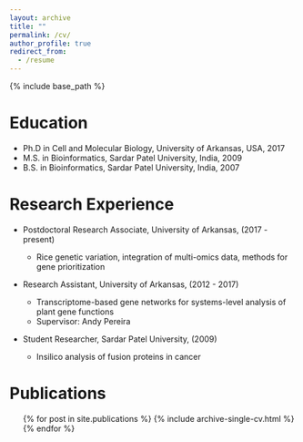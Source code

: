 ```yaml
---
layout: archive
title: ""
permalink: /cv/
author_profile: true
redirect_from:
  - /resume
---
```


{% include base_path %}



Education
======
* Ph.D in Cell and Molecular Biology, University of Arkansas, USA, 2017 
* M.S. in Bioinformatics, Sardar Patel University, India, 2009
* B.S. in Bioinformatics, Sardar Patel University, India, 2007


Research Experience 
======
* Postdoctoral Research Associate, University of Arkansas, (2017 - present)
  * Rice genetic variation, integration of multi-omics data, methods for gene prioritization

* Research Assistant, University of Arkansas, (2012 - 2017)
  * Transcriptome-based gene networks for systems-level analysis of plant gene functions
  * Supervisor: Andy Pereira
  
* Student Researcher, Sardar Patel University, (2009) 
  * Insilico analysis of fusion proteins in cancer



Publications
======
  <ul>{% for post in site.publications %}
    {% include archive-single-cv.html %}
  {% endfor %}</ul>
  

